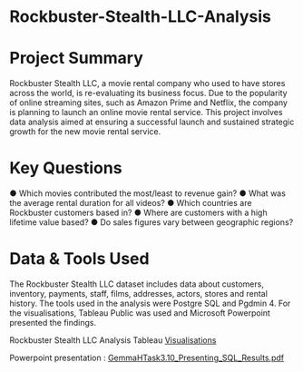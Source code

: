 # Rockbuster-Stealth-LLC-Analysis
# Project Summary
Rockbuster Stealth LLC, a movie rental company who used to have stores across the world, is re-evaluating its business focus. Due to the popularity of online streaming sites, such as Amazon Prime and Netflix, the company is planning to launch an online movie rental service. This project involves data analysis aimed at ensuring a successful launch and sustained strategic growth for the new movie rental service. 

# Key Questions

● Which movies contributed the most/least to revenue gain?
● What was the average rental duration for all videos?
● Which countries are Rockbuster customers based in?
● Where are customers with a high lifetime value based?
● Do sales figures vary between geographic regions?

# Data & Tools Used

The Rockbuster Stealth LLC dataset includes data about customers, inventory, payments, staff, films, addresses, actors, stores and rental history. The tools used in the analysis were Postgre SQL and Pgdmin 4. For the visualisations, Tableau Public was used and Microsoft Powerpoint presented the findings.  

Rockbuster Stealth LLC Analysis Tableau [Visualisations](https://public.tableau.com/app/profile/gemma.hearne/vizzes)

Powerpoint presentation : [GemmaHTask3.10_Presenting_SQL_Results.pdf](https://github.com/user-attachments/files/21249859/GemmaHTask3.10_Presenting_SQL_Results.pdf)
